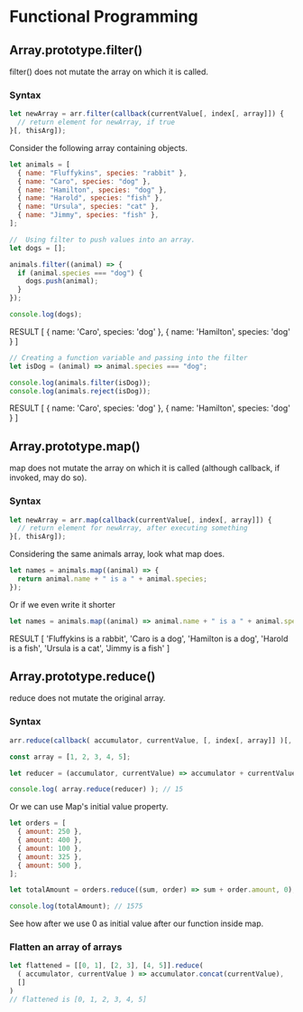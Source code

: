 # Functional Programming

## Array.prototype.filter()

filter() does not mutate the array on which it is called.

### Syntax
```javascript
let newArray = arr.filter(callback(currentValue[, index[, array]]) {
  // return element for newArray, if true
}[, thisArg]);
```

Consider the following array containing objects.

```javascript
let animals = [
  { name: "Fluffykins", species: "rabbit" },
  { name: "Caro", species: "dog" },
  { name: "Hamilton", species: "dog" },
  { name: "Harold", species: "fish" },
  { name: "Ursula", species: "cat" },
  { name: "Jimmy", species: "fish" },
];
```

```javascript
//  Using filter to push values into an array.
let dogs = [];

animals.filter((animal) => {
  if (animal.species === "dog") {
    dogs.push(animal);
  }
});

console.log(dogs);
```

RESULT
[
{ name: 'Caro', species: 'dog' },
{ name: 'Hamilton', species: 'dog' }
]

```javascript
// Creating a function variable and passing into the filter
let isDog = (animal) => animal.species === "dog";

console.log(animals.filter(isDog));
console.log(animals.reject(isDog));
```

RESULT
[
{ name: 'Caro', species: 'dog' },
{ name: 'Hamilton', species: 'dog' }
]

## Array.prototype.map()

map does not mutate the array on which it is called (although callback, if invoked, may do so).

### Syntax
```javascript
let newArray = arr.map(callback(currentValue[, index[, array]]) {
  // return element for newArray, after executing something
}[, thisArg]);
```

Considering the same animals array, look what map does.

```javascript
let names = animals.map((animal) => {
  return animal.name + " is a " + animal.species;
});
```

Or if we even write it shorter

```javascript
let names = animals.map((animal) => animal.name + " is a " + animal.species);
```

RESULT
[
'Fluffykins is a rabbit',
'Caro is a dog',
'Hamilton is a dog',
'Harold is a fish',
'Ursula is a cat',
'Jimmy is a fish'
]

## Array.prototype.reduce()
reduce does not mutate the original array.

### Syntax
```javascript
arr.reduce(callback( accumulator, currentValue, [, index[, array]] )[, initialValue])
```

```javascript
const array = [1, 2, 3, 4, 5];

let reducer = (accumulator, currentValue) => accumulator + currentValue;

console.log( array.reduce(reducer) ); // 15
```
Or we can use Map's initial value property.

```javascript
let orders = [
  { amount: 250 },
  { amount: 400 },
  { amount: 100 },
  { amount: 325 },
  { amount: 500 },
];

let totalAmount = orders.reduce((sum, order) => sum + order.amount, 0);

console.log(totalAmount); // 1575
```
See how after we use 0 as initial value after our function inside map.

### Flatten an array of arrays
```javascript
let flattened = [[0, 1], [2, 3], [4, 5]].reduce(
  ( accumulator, currentValue ) => accumulator.concat(currentValue),
  []
)
// flattened is [0, 1, 2, 3, 4, 5]
```